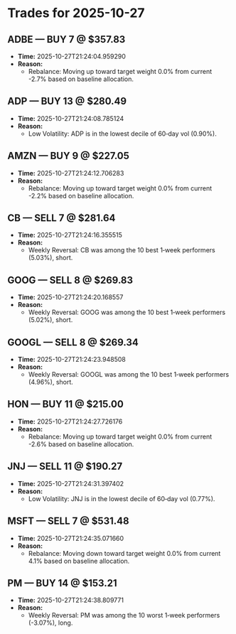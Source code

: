 # Trades for 2025-10-27

## ADBE — BUY 7 @ $357.83
- **Time:** 2025-10-27T21:24:04.959290
- **Reason:**
  - Rebalance: Moving up toward target weight 0.0% from current -2.7% based on baseline allocation.

## ADP — BUY 13 @ $280.49
- **Time:** 2025-10-27T21:24:08.785124
- **Reason:**
  - Low Volatility: ADP is in the lowest decile of 60‑day vol (0.90%).

## AMZN — BUY 9 @ $227.05
- **Time:** 2025-10-27T21:24:12.706283
- **Reason:**
  - Rebalance: Moving up toward target weight 0.0% from current -2.2% based on baseline allocation.

## CB — SELL 7 @ $281.64
- **Time:** 2025-10-27T21:24:16.355515
- **Reason:**
  - Weekly Reversal: CB was among the 10 best 1‑week performers (5.03%), short.

## GOOG — SELL 8 @ $269.83
- **Time:** 2025-10-27T21:24:20.168557
- **Reason:**
  - Weekly Reversal: GOOG was among the 10 best 1‑week performers (5.02%), short.

## GOOGL — SELL 8 @ $269.34
- **Time:** 2025-10-27T21:24:23.948508
- **Reason:**
  - Weekly Reversal: GOOGL was among the 10 best 1‑week performers (4.96%), short.

## HON — BUY 11 @ $215.00
- **Time:** 2025-10-27T21:24:27.726176
- **Reason:**
  - Rebalance: Moving up toward target weight 0.0% from current -2.6% based on baseline allocation.

## JNJ — SELL 11 @ $190.27
- **Time:** 2025-10-27T21:24:31.397402
- **Reason:**
  - Low Volatility: JNJ is in the lowest decile of 60‑day vol (0.77%).

## MSFT — SELL 7 @ $531.48
- **Time:** 2025-10-27T21:24:35.071660
- **Reason:**
  - Rebalance: Moving down toward target weight 0.0% from current 4.1% based on baseline allocation.

## PM — BUY 14 @ $153.21
- **Time:** 2025-10-27T21:24:38.809771
- **Reason:**
  - Weekly Reversal: PM was among the 10 worst 1‑week performers (-3.07%), long.

